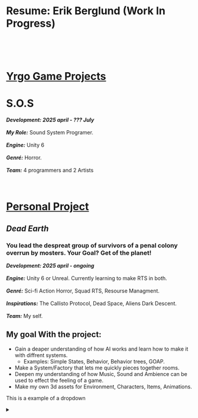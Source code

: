 # Resume: Erik Berglund (Work In Progress)
</br>
</br>
</br>

# <ins>Yrgo Game Projects</ins>
# S.O.S
_**Development: 2025 april - ??? July**_
</br>
</br>
_**My Role:**_ Sound System Programer.
</br>
</br>
_**Engine:**_ Unity 6
</br>
</br>
_**Genré:**_ Horror.
</br>
</br>
_**Team:**_ 4 programmers and 2 Artists
</br>
</br>
</br>

# <ins>Personal Project</ins>
## *Dead Earth*
### You lead the despreat group of survivors of a penal colony overrun by mosters. Your Goal? Get of the planet!

_**Development: 2025 april - ongoing**_
</br>
</br>
_**Engine:**_ Unity 6 or Unreal. Currently learning to make RTS in both.
</br>
</br>
_**Genré:**_ Sci-fi Action Horror, Squad RTS, Resourse Managment.
</br>
</br>
_**Inspirations:**_ The Callisto Protocol, Dead Space, Aliens Dark Descent.
</br>
</br>
_**Team:**_ My self.
## My goal With the project:
- Gain a deaper understanding of how AI works and learn how to make it with diffrent systems. 
  - Examples: Simple States, Behavior, Behavior trees, GOAP.
- Make a System/Factory that lets me quickly pieces together rooms.
- Deepen my understanding of how Music, Sound and Ambience can be used to effect the feeling of a game.
- Make my own 3d assets for Environment, Characters, Items, Animations.

This is a example of a dropdown

<details>

<summary></summary>

<pre>$


Test


    <br></pre>
</details>
